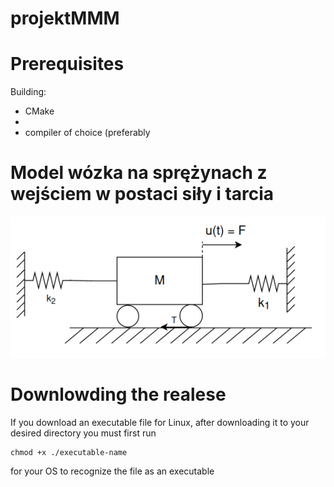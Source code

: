 # projektMMM

# Prerequisites
Building:
- CMake
- 
- compiler of choice (preferably 


# Model wózka na sprężynach z wejściem w postaci siły i tarcia

![model](res/model.png)

# Downlowding the realese
If you download an executable file for Linux, after downloading it to your desired directory you must first run
```teminal
chmod +x ./executable-name
```
for your OS to recognize the file as an executable
